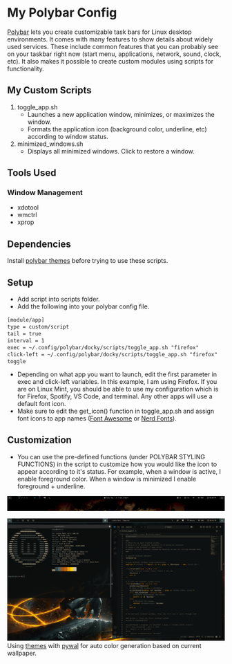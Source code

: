# My Polybar Config
[Polybar](https://github.com/polybar/polybar) lets you create customizable task bars for Linux desktop environments. It comes with many features to show details about widely used services. These include common features that you can probably see on your taskbar right now (start menu, applications, network, sound, clock, etc). It also makes it possible to create custom modules using scripts for functionality.

## My Custom Scripts
1) toggle_app.sh
   - Launches a new application window, minimizes, or maximizes the window.
   - Formats the application icon (background color, underline, etc) according to window status.
3) minimized_windows.sh
   - Displays all minimized windows. Click to restore a window.
  
## Tools Used
### Window Management
- xdotool
- wmctrl
- xprop

## Dependencies
Install [polybar themes](https://github.com/adi1090x/polybar-themes) before trying to use these scripts. 

## Setup
- Add script into scripts folder.
- Add the following into your polybar config file.
```
[module/app]
type = custom/script
tail = true
interval = 1 
exec = ~/.config/polybar/docky/scripts/toggle_app.sh "firefox" 
click-left = ~/.config/polybar/docky/scripts/toggle_app.sh "firefox" toggle
```
- Depending on what app you want to launch, edit the first parameter in exec and click-left variables. In this example, I am using Firefox. If you are on Linux Mint, you should be able to use my configuration which is for Firefox, Spotify, VS Code, and terminal. Any other apps will use a default font icon.
- Make sure to edit the get_icon() function in toggle_app.sh and assign font icons to app names ([Font Awesome](https://fontawesome.com/v4/icons/) or [Nerd Fonts](https://www.nerdfonts.com/)).

## Customization
- You can use the pre-defined functions (under POLYBAR STYLING FUNCTIONS) in the script to customize how you would like the icon to appear according to it's status. For example, when a window is active, I enable foreground color. When a window is minimized I enable foreground + underline.  

 ![screenshot](polybar_ss_08.png)
 
 ![screenshot](polybar_ss_setup_2.png)
 Using [themes](https://github.com/adi1090x/polybar-themes) with [pywal](https://github.com/dylanaraps/pywal) for auto color generation based on current wallpaper. 
